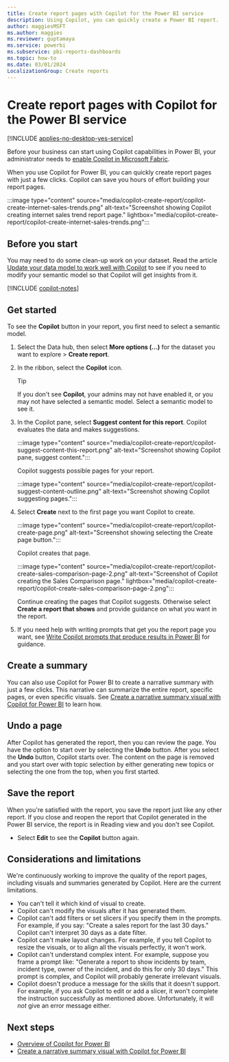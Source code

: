 ```yaml
---
title: Create report pages with Copilot for the Power BI service
description: Using Copilot, you can quickly create a Power BI report.
author: maggiesMSFT
ms.author: maggies
ms.reviewer: guptamaya
ms.service: powerbi
ms.subservice: pbi-reports-dashboards
ms.topic: how-to
ms.date: 03/01/2024
LocalizationGroup: Create reports
---
```


# Create report pages with Copilot for the Power BI service

[!INCLUDE [applies-no-desktop-yes-service](../includes/applies-no-desktop-yes-service.md)]

Before your business can start using Copilot capabilities in Power BI, your administrator needs to [enable Copilot in Microsoft Fabric](/fabric/get-started/copilot-fabric-overview).

When you use Copilot for Power BI, you can quickly create report pages with just a few clicks. Copilot can save you hours of effort building your report pages.

:::image type="content" source="media/copilot-create-report/copilot-create-internet-sales-trends.png" alt-text="Screenshot showing Copilot creating internet sales trend report page." lightbox="media/copilot-create-report/copilot-create-internet-sales-trends.png":::

## Before you start

You may need to do some clean-up work on your dataset. Read the article [Update your data model to work well with Copilot](copilot-evaluate-data.md) to see if you need to modify your semantic model so that Copilot will get insights from it.

[!INCLUDE [copilot-notes](../includes/copilot-notes.md)]

## Get started

To see the **Copilot** button in your report, you first need to select a semantic model.

1. Select the Data hub, then select **More options (...)** for the dataset you want to explore > **Create report**.

1. In the ribbon, select the **Copilot** icon.

    > [!TIP]
    > If you don't see **Copilot**, your admins may not have enabled it, or you may not have selected a semantic model. Select a semantic model to see it.

1. In the Copilot pane, select **Suggest content for this report**. Copilot evaluates the data and makes suggestions.

    :::image type="content" source="media/copilot-create-report/copilot-suggest-content-this-report.png" alt-text="Screenshot showing Copilot pane, suggest content.":::

    Copilot suggests possible pages for your report.

    :::image type="content" source="media/copilot-create-report/copilot-suggest-content-outline.png" alt-text="Screenshot showing Copilot suggesting pages.":::

1. Select **Create** next to the first page you want Copilot to create.

    :::image type="content" source="media/copilot-create-report/copilot-create-page.png" alt-text="Screenshot showing selecting the Create page button.":::

    Copilot creates that page. 

    :::image type="content" source="media/copilot-create-report/copilot-create-sales-comparison-page-2.png" alt-text="Screenshot of Copilot creating the Sales Comparison page." lightbox="media/copilot-create-report/copilot-create-sales-comparison-page-2.png":::

    Continue creating the pages that Copilot suggests. Otherwise select **Create a report that shows** and provide guidance on what you want in the report.

1. If you need help with writing prompts that get you the report page you want, see [Write Copilot prompts that produce results in Power BI](copilot-prompts-report-pages.md) for guidance.

## Create a summary

You can also use Copilot for Power BI to create a narrative summary with just a few clicks. This narrative can summarize the entire report, specific pages, or even specific visuals. See [Create a narrative summary visual with Copilot for Power BI](copilot-create-narrative.md) to learn how.

## Undo a page  

After Copilot has generated the report, then you can review the page. You have the option to start over by selecting the **Undo** button.  After you select the **Undo** button, Copilot starts over. The content on the page is removed and you start over with topic selection by either generating new topics or selecting the one from the top, when you first started.

## Save the report

When you're satisfied with the report, you save the report just like any other report. If you close and reopen the report that Copilot generated in the Power BI service, the report is in Reading view and you don't see Copilot.

- Select **Edit** to see the **Copilot** button again. 

## Considerations and limitations

We're continuously working to improve the quality of the report pages, including visuals and summaries generated by Copilot. Here are the current limitations. 

- You can't tell it which kind of visual to create.
- Copilot can't modify the visuals after it has generated them.
- Copilot can't add filters or set slicers if you specify them in the prompts. For example, if you say: "Create a sales report for the last 30 days." Copilot can't interpret 30 days as a date filter.
- Copilot can't make layout changes. For example, if you tell Copilot to resize the visuals, or to align all the visuals perfectly, it won't work.
- Copilot can't understand complex intent. For example, suppose you frame a prompt like: "Generate a report to show incidents by team, incident type, owner of the incident, and do this for only 30 days." This prompt is complex, and Copilot will probably generate irrelevant visuals.
- Copilot doesn't produce a message for the skills that it doesn't support. For example, if you ask Copilot to edit or add a slicer, it won't complete the instruction successfully as mentioned above. Unfortunately, it will *not* give an error message either. 

## Next steps

- [Overview of Copilot for Power BI](copilot-introduction.md)
- [Create a narrative summary visual with Copilot for Power BI](copilot-create-narrative.md)
